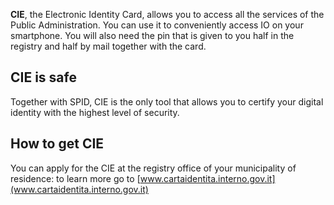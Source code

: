 **CIE**, the Electronic Identity Card, allows you to access all the services of the Public Administration. You can use it to conveniently access IO on your smartphone. You will also need the pin that is given to you half in the registry and half by mail together with the card.

## CIE is safe

Together with SPID, CIE is the only tool that allows you to certify your digital identity with the highest level of security.

## How to get CIE

You can apply for the CIE at the registry office of your municipality of residence: to learn more go to [www.cartaidentita.interno.gov.it](www.cartaidentita.interno.gov.it)
